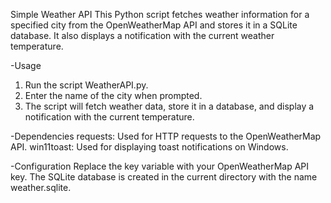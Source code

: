 Simple Weather API
This Python script fetches weather information for a specified city from the OpenWeatherMap API and stores it in a SQLite database. It also displays a notification with the current weather temperature.

-Usage
1. Run the script WeatherAPI.py.
2. Enter the name of the city when prompted.
3. The script will fetch weather data, store it in a database, and display a notification with the current temperature.

-Dependencies
requests: Used for HTTP requests to the OpenWeatherMap API.
win11toast: Used for displaying toast notifications on Windows.

-Configuration
Replace the key variable with your OpenWeatherMap API key.
The SQLite database is created in the current directory with the name weather.sqlite.
